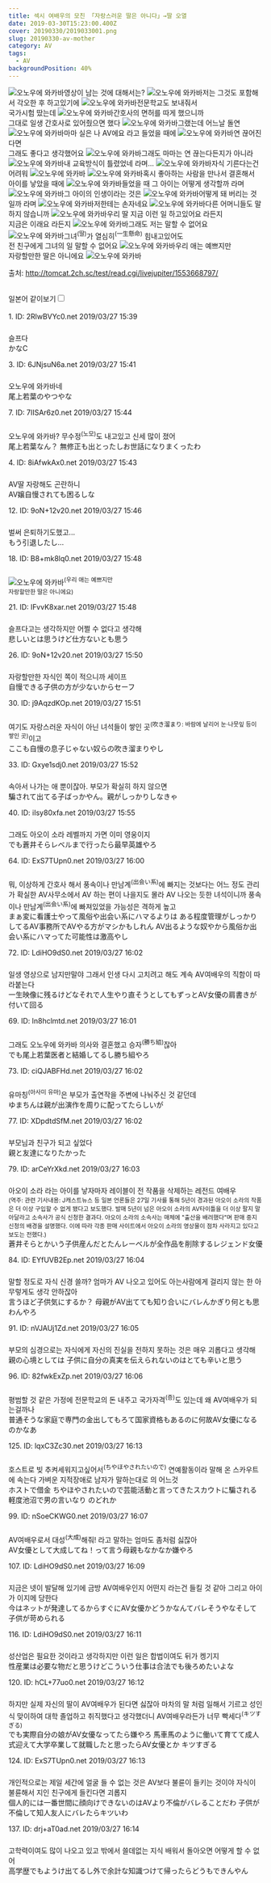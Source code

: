 ```yaml
---
title: 섹시 여배우의 모친 「자랑스러운 딸은 아니다」→딸 오열
date: 2019-03-30T15:23:00.400Z
cover: 20190330/2019033001.png
slug: 20190330-av-mother
category: AV
tags:
  - AV
backgroundPosition: 40%
---
```

![오노우에 와카바](/assets/20190330/2019033001.png "오노우에 와카바")영상이 남는 것에 대해서는?
![오노우에 와카바](/assets/20190330/2019033002.png "오노우에 와카바")저는 그것도 포함해서 각오한 후 하고있기에
![오노우에 와카바](/assets/20190330/2019033003.png "오노우에 와카바")전문학교도 보내줘서<br>국가시험 땄는데
![오노우에 와카바](/assets/20190330/2019033004.png "오노우에 와카바")간호사의 면허를 따게 했으니까<br>그대로 일생 간호사로 있어줬으면 했다
![오노우에 와카바](/assets/20190330/2019033005.png "오노우에 와카바")그랬는데 어느날 돌연
![오노우에 와카바](/assets/20190330/2019033006.png "오노우에 와카바")마마 실은 나 AV에요 라고 들었을 때에
![오노우에 와카바](/assets/20190330/2019033007.png "오노우에 와카바")연 끊어진다면<br>그래도 좋다고 생각했어요
![오노우에 와카바](/assets/20190330/2019033008.png "오노우에 와카바")그래도 마마는 연 끊는다든지가 아니라
![오노우에 와카바](/assets/20190330/2019033009.png "오노우에 와카바")내 교육방식이 틀렸었네 라며...
![오노우에 와카바](/assets/20190330/2019033010.png "오노우에 와카바")자식 기른다는건 어려워
![오노우에 와카바](/assets/20190330/2019033011.png "오노우에 와카바")
![오노우에 와카바](/assets/20190330/2019033012.png "오노우에 와카바")혹시 좋아하는 사람을 만나서 결혼해서 아이를 낳았을 때에
![오노우에 와카바](/assets/20190330/2019033013.png "오노우에 와카바")들었을 때 그 아이는 어떻게 생각할까 라며
![오노우에 와카바](/assets/20190330/2019033014.png "오노우에 와카바")그 아이의 인생이라는 것은
![오노우에 와카바](/assets/20190330/2019033015.png "오노우에 와카바")어떻게 돼 버리는 것일까 라며
![오노우에 와카바](/assets/20190330/2019033016.png "오노우에 와카바")저한테는 손자네요
![오노우에 와카바](/assets/20190330/2019033017.png "오노우에 와카바")다른 어머니들도 말하지 않습니까
![오노우에 와카바](/assets/20190330/2019033018.png "오노우에 와카바")우리 딸 지금 이런 일 하고있어요 라든지<br>지금은 이래요 라든지
![오노우에 와카바](/assets/20190330/2019033019.png "오노우에 와카바")그래도 저는 말할 수 없어요
![오노우에 와카바](/assets/20190330/2019033020.png "오노우에 와카바")그녀<sup>(딸)</sup>가 열심히<sup>(一生懸命)</sup> 힘내고있어도<br>전 친구에게 그녀의 일 말할 수 없어요
![오노우에 와카바](/assets/20190330/2019033021.png "오노우에 와카바")우리 애는 예쁘지만<br>자랑할만한 딸은 아니에요
![오노우에 와카바](/assets/20190330/2019033022.png "오노우에 와카바")
<div><p class="source">출처: <a href="http://tomcat.2ch.sc/test/read.cgi/livejupiter/1553668797/" target="_blank" rel="noopener nofollow noreferrer">http://tomcat.2ch.sc/test/read.cgi/livejupiter/1553668797/</a></p><br><label for="twolang">일본어 같이보기</label><input type="checkbox" id="twolang"><br><br><div class="commentbox0"><div class="content1"><div class="id">1. ID: <span class="op">2RlwBVYc0.net</span> <span title="2019/03/27(水) 15:39:57.73">2019/03/27 15:39</span></div><div style="padding-top: 10px;"><p class="content">슬프다<br><span class="jp">かなC</span> </p></div></div></div><div class="commentbox1"><div class="content1"><div class="id">3. ID: <span>6JNjsuN6a.net</span> <span title="2019/03/27(水) 15:41:34.84">2019/03/27 15:41</span></div><div style="padding-top: 10px;"><p class="content">오노우에 와카바네<br><span class="jp">尾上若葉のやつやな</span> </p></div><div class="content2"><div class="id">7. ID: <span>7IISAr6z0.net</span> <span title="2019/03/27(水) 15:44:32.48">2019/03/27 15:44</span></div><div style="padding-top: 10px;"><p class="content">오노우에 와카바?
무수정<sup>(노모)</sup>도 내고있고 신세 많이 졌어<br><span class="jp">尾上若葉なん？
無修正も出とったしお世話になりまくったわ</span> </p></div></div></div></div><div class="commentbox1"><div class="content1"><div class="id">4. ID: <span>8iAfwkAx0.net</span> <span title="2019/03/27(水) 15:43:23.03">2019/03/27 15:43</span></div><div style="padding-top: 10px;"><p class="content">AV딸 자랑해도 곤란하니<br><span class="jp">AV嬢自慢されても困るしな</span> </p></div></div></div><div class="commentbox1"><div class="content1"><div class="id">12. ID: <span>9oN+12v20.net</span> <span title="2019/03/27(水) 15:46:30.33">2019/03/27 15:46</span></div><div style="padding-top: 10px;"><p class="content">벌써 은퇴하기도했고...<br><span class="jp">もう引退したし...</span> </p></div></div></div><div class="commentbox1"><div class="content1"><div class="id">18. ID: <span>B8+mk8lq0.net</span> <span title="2019/03/27(水) 15:48:23.79">2019/03/27 15:48</span></div><div style="padding-top: 10px;">

![오노우에 와카바](/assets/20190330/2019033023.jpg "오노우에 와카바")<sup>(우리 애는 예쁘지만<br> 자랑할만한 딸은 아니에요)</sup></div></div></div><div class="commentbox1"><div class="content1"><div class="id">21. ID: <span>IFvvK8xar.net</span> <span title="2019/03/27(水) 15:48:53.80">2019/03/27 15:48</span></div><div style="padding-top: 10px;"><p class="content">슬프다고는 생각하지만 어쩔 수 없다고 생각해<br><span class="jp">悲しいとは思うけど仕方ないとも思う</span> </p></div></div></div><div class="commentbox1"><div class="content1"><div class="id">26. ID: <span>9oN+12v20.net</span> <span title="2019/03/27(水) 15:50:03.12">2019/03/27 15:50</span></div><div style="padding-top: 10px;"><p class="content">자랑할만한 자식인 쪽이 적으니까 세이프<br><span class="jp">自慢できる子供の方が少ないからセーフ</span> </p></div></div></div><div class="commentbox1"><div class="content1"><div class="id">30. ID: <span>j9AqzdKOp.net</span> <span title="2019/03/27(水) 15:51:06.08">2019/03/27 15:51</span></div><div style="padding-top: 10px;"><p class="content">여기도 자랑스러운 자식이 아닌 녀석들이 쌓인 곳<sup>(吹き溜まり: 바람에 날리어 눈·나뭇잎 등이 쌓인 곳)</sup>이고<br><span class="jp">ここも自慢の息子じゃない奴らの吹き溜まりやし</span> </p></div></div></div><div class="commentbox1"><div class="content1"><div class="id">33. ID: <span>Gxye1sdj0.net</span> <span title="2019/03/27(水) 15:52:10.61">2019/03/27 15:52</span></div><div style="padding-top: 10px;"><p class="content">속아서 나가는 애 뿐이잖아. 부모가 확실히 하지 않으면<br><span class="jp">騙されて出てる子ばっかやん。親がしっかりしなきゃ</span> </p></div></div></div><div class="commentbox1"><div class="content1"><div class="id">40. ID: <span>iIsy80xfa.net</span> <span title="2019/03/27(水) 15:55:03.56">2019/03/27 15:55</span></div><div style="padding-top: 10px;"><p class="content">그래도 아오이 소라 레벨까지 가면 이미 영웅이지<br><span class="jp">でも蒼井そらレベルまで行ったら最早英雄やろ</span> </p></div></div></div><div class="commentbox1"><div class="content1"><div class="id">64. ID: <span>ExS7TUpn0.net</span> <span title="2019/03/27(水) 16:00:56.67">2019/03/27 16:00</span></div><div style="padding-top: 10px;"><p class="content">뭐, 이상하게 간호사 해서 풍속이나 만남계<sup>(出会い系)</sup>에 빠지는 것보다는
어느 정도 관리가 확실한 AV사무소에서 AV 하는 편이 나을지도 몰라
AV 나오는 듯한 녀석이니까 풍속이나 만남계<sup>(出会い系)</sup>에 빠져있었을 가능성은 격하게 높고<br><span class="jp">まぁ変に看護士やって風俗や出会い系にハマるよりは
ある程度管理がしっかりしてるAV事務所でAVやる方がマシかもしれん
AV出るような奴やから風俗か出会い系にハマってた可能性は激高やし</span> </p></div><div class="content2"><div class="id">72. ID: <span>LdiHO9dS0.net</span> <span title="2019/03/27(水) 16:02:03.90">2019/03/27 16:02</span></div><div style="padding-top: 10px;"><p class="content">일생 영상으로 남지만말야 그래서 인생 다시 고치려고 해도 계속 AV여배우의 직함이 따라붙는다<br><span class="jp">一生映像に残るけどなそれで人生やり直そうとしてもずっとAV女優の肩書きが付いて回る</span> </p></div></div></div></div><div class="commentbox1"><div class="content1"><div class="id">69. ID: <span>ln8hclmtd.net</span> <span title="2019/03/27(水) 16:01:39.43">2019/03/27 16:01</span></div><div style="padding-top: 10px;"><p class="content">그래도 오노우에 와카바 의사와 결혼했고 승자<sup>(勝ち組)</sup>잖아<br><span class="jp">でも尾上若葉医者と結婚してるし勝ち組やろ</span> </p></div></div></div><div class="commentbox1"><div class="content1"><div class="id">73. ID: <span>ciQJABFHd.net</span> <span title="2019/03/27(水) 16:02:13.35">2019/03/27 16:02</span></div><div style="padding-top: 10px;"><p class="content">유마칭<sup>(아사미 유마)</sup>은 부모가 출연작을 주변에 나눠주신 것 같던데<br><span class="jp">ゆまちんは親が出演作を周りに配ってたらしいが</span> </p></div><div class="content2"><div class="id">77. ID: <span>XDpdtdSfM.net</span> <span title="2019/03/27(水) 16:02:57.03">2019/03/27 16:02</span></div><div style="padding-top: 10px;"><p class="content">부모님과 친구가 되고 싶었다<br><span class="jp">親と友達になりたかった</span> </p></div></div></div></div><div class="commentbox1"><div class="content1"><div class="id">79. ID: <span>arCeYrXkd.net</span> <span title="2019/03/27(水) 16:03:22.55">2019/03/27 16:03</span></div><div style="padding-top: 10px;"><p class="content">아오이 소라 라는 아이를 낳자마자 레이블이 전 작품을 삭제하는 레전드 여배우<br><sup>(역주: 관련 기사내용: J캐스트뉴스 등 일본 언론들은 27일 기사를 통해 5년이 경과된 아오이 소라의 작품은 더 이상 구입할 수 없게 됐다고 보도했다. 발매 5년이 넘은 아오이 소라의 AV타이틀을 더 이상 팔지 말아달라고 소속사가 공식 신청한 결과다. 아오이 소라의 소속사는 매체에 "출산을 배려했다"며 판매 중지 신청의 배경을 설명했다. 이에 따라 각종 판매 사이트에서 아오이 소라의 영상물이 점차 사라지고 있다고 보도는 전했다.)</sup><br><span class="jp">蒼井そらとかいう子供産んだとたんレーベルが全作品を削除するレジェンド女優</span> </p></div></div></div><div class="commentbox1"><div class="content1"><div class="id">84. ID: <span>EYfUVB2Ep.net</span> <span title="2019/03/27(水) 16:04:11.22">2019/03/27 16:04</span></div><div style="padding-top: 10px;"><p class="content">말할 정도로 자식 신경 쓸까?
엄마가 AV 나오고 있어도 아는사람에게 걸리지 않는 한 아무렇게도 생각 안하잖아<br><span class="jp">言うほど子供気にするか？
母親がAV出てても知り合いにバレんかぎり何とも思わんやろ</span> </p></div><div class="content2"><div class="id">91. ID: <span>nVJAUj1Zd.net</span> <span title="2019/03/27(水) 16:05:23.46">2019/03/27 16:05</span></div><div style="padding-top: 10px;"><p class="content">부모의 심경으로는
자식에게 자신의 진실을 전하지 못하는 것은 매우 괴롭다고 생각해<br><span class="jp">親の心境としては
子供に自分の真実を伝えられないのはとても辛いと思う</span> </p></div></div></div></div><div class="commentbox1"><div class="content1"><div class="id">96. ID: <span>82fwkExZp.net</span> <span title="2019/03/27(水) 16:06:35.50">2019/03/27 16:06</span></div><div style="padding-top: 10px;"><p class="content">평범할 것 같은 가정에 전문학교의 돈 내주고 국가자격<sup>(증)</sup>도 있는데 왜 AV여배우가 되는걸까나<br><span class="jp">普通そうな家庭で専門の金出してもろて国家資格もあるのに何故AV女優になるのかなあ</span> </p></div><div class="content2"><div class="id">125. ID: <span>lqxC3Zc30.net</span> <span title="2019/03/27(水) 16:13:11.45">2019/03/27 16:13</span></div><div style="padding-top: 10px;"><p class="content">호스트로 빚
추켜세워지고싶어서<sup>(ちやほやされたいので)</sup> 연예활동이라 말해 온 스카우트에 속는다
가벼운 지적장애로 남자가 말하는대로
의 어느것<br><span class="jp">ホストで借金
ちやほやされたいので芸能活動と言ってきたスカウトに騙される
軽度池沼で男の言いなり
のどれか</span> </p></div></div></div></div><div class="commentbox1"><div class="content1"><div class="id">99. ID: <span>nSoeCKWG0.net</span> <span title="2019/03/27(水) 16:07:21.04">2019/03/27 16:07</span></div><div style="padding-top: 10px;"><p class="content">AV여배우로서 대성<sup>(大成)</sup>해줘! 라고 말하는 엄마도 좀처럼 싫잖아<br><span class="jp">AV女優として大成してね！って言う母親もなかなか嫌やろ</span> </p></div></div></div><div class="commentbox1"><div class="content1"><div class="id">107. ID: <span>LdiHO9dS0.net</span> <span title="2019/03/27(水) 16:09:00.26">2019/03/27 16:09</span></div><div style="padding-top: 10px;"><p class="content">지금은 넷이 발달해 있기에 금방 AV여배우인지 어떤지 라는건 들킬 것 같아 그리고 아이가 이지메 당한다<br><span class="jp">今はネットが発達してるからすぐにAV女優かどうかなんてバレそうやなそして子供が苛められる</span> </p></div></div></div><div class="commentbox1"><div class="content1"><div class="id">116. ID: <span>LdiHO9dS0.net</span> <span title="2019/03/27(水) 16:11:46.63">2019/03/27 16:11</span></div><div style="padding-top: 10px;"><p class="content">성산업은 필요한 것이라고 생각하지만 이런 일은 합법이여도 뒤가 켕기지<br><span class="jp">性産業は必要な物だと思うけどこういう仕事は合法でも後ろめたいよな</span> </p></div></div></div><div class="commentbox1"><div class="content1"><div class="id">120. ID: <span>hCL+77uo0.net</span> <span title="2019/03/27(水) 16:12:24.72">2019/03/27 16:12</span></div><div style="padding-top: 10px;"><p class="content">하지만 실제 자신의 딸이 AV여배우가 된다면 싫잖아
마차의 말 처럼 일해서 기르고 성인식 맞이하여 대학 졸업하고 취직했다고 생각했더니 AV여배우라든가
너무 빡세다<sup>(キツすぎる)</sup><br><span class="jp">でも実際自分の娘がAV女優なってたら嫌やろ
馬車馬のように働いて育てて成人式迎えて大学卒業して就職したと思ったらAV女優とか
キツすぎる</span> </p></div></div></div><div class="commentbox1"><div class="content1"><div class="id">124. ID: <span>ExS7TUpn0.net</span> <span title="2019/03/27(水) 16:13:07.97">2019/03/27 16:13</span></div><div style="padding-top: 10px;"><p class="content">개인적으로는 제일 세간에 얼굴 들 수 없는 것은 AV보다 불륜이 들키는 것이야
자식이 불륜해서 지인 친구에게 들킨다면 괴롭지<br><span class="jp">個人的には一番世間に顔向けできないのはAVより不倫がバレることだわ
子供が不倫して知人友人にバレたらキツいわ</span> </p></div></div></div><div class="commentbox1"><div class="content1"><div class="id">137. ID: <span>drj+aT0ad.net</span> <span title="2019/03/27(水) 16:14:52.42">2019/03/27 16:14</span></div><div style="padding-top: 10px;"><p class="content">고학력이여도 많이 나오고 있고 밖에서 쓸데없는 지식 배워서 돌아오면 어떻게 할 수 없어<br><span class="jp">高学歴でもようけ出てるし外で余計な知識つけて帰ったらどうもできんやん</span> </p></div></div></div></div>